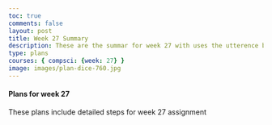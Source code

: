 ```yaml
---
toc: true
comments: false
layout: post
title: Week 27 Summary
description: These are the summar for week 27 with uses the utterence bot
type: plans
courses: { compsci: {week: 27} }
image: images/plan-dice-760.jpg
---
```



#### Plans for week 27
These plans include detailed steps for week 27 assignment

<script src="https://utteranc.es/client.js"
    repo="srivaidyas/student2.0"
    issue-term="pathname"
    label="comments"
    theme="github-light"
    crossorigin="anonymous"
    async>
</script>


